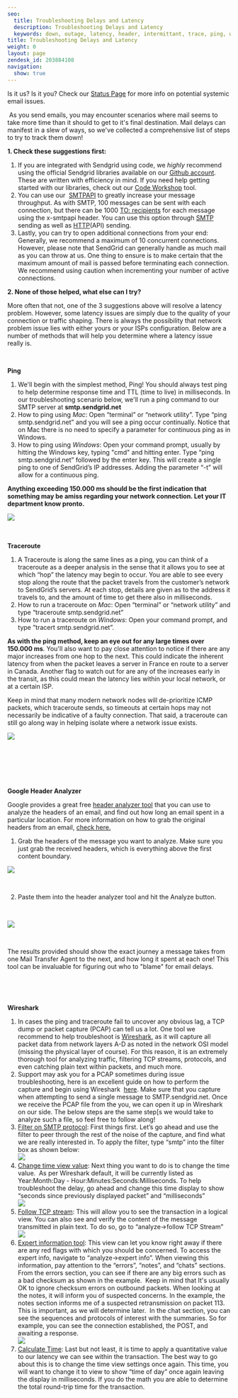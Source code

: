 ```yaml
---
seo:
  title: Troubleshooting Delays and Latency
  description: Troubleshooting Delays and Latency
  keywords: down, outage, latency, header, intermittant, trace, ping, wireshark, traceroute, hop, node, slowness, having issues?, delivering, after, mins, minutes, seconds, ms, miliseconds, slow, delay, hours, delays
title: Troubleshooting Delays and Latency
weight: 0
layout: page
zendesk_id: 203884108
navigation:
  show: true
---
```


Is it us? Is it you? Check our [Status Page](http://status.sendgrid.com/) for more info on potential systemic email issues.&nbsp;

&nbsp;As you send emails, you may encounter scenarios where mail seems to take more time than it should to get to it's final destination. Mail delays can manifest in a slew of ways, so we've collected a comprehensive list of steps to try to track them down!&nbsp;

**1. Check these suggestions first:**

1. If you are integrated with Sendgrid using code, we _highly_&nbsp;recommend using&nbsp;the official Sendgrid libraries available on&nbsp;our [Github account](https://github.com/sendgrid). These are written&nbsp;with efficiency in mind. If you need help getting started with our libraries, check out our [Code Workshop](https://sendgrid.com/docs/Utilities/code_workshop.html) tool.
2. You can use our&nbsp; [SMTPAPI]({{root_url}}/API_Reference/SMTP_API/index.html)&nbsp;to greatly increase your message throughput. As with SMTP, 100 messages can be sent with each connection, but there can be 1000 [TO: recipients](https://sendgrid.com/docs/API_Reference/SMTP_API/using_the_smtp_api.html) for each message using the x-smtpapi header. You can use this option through [SMTP]({{root_url}}/Classroom/Basics/Email_Infrastructure/recommended_smtp_settings.html) sending&nbsp;as well as [HTTP](https://sendgrid.com/docs/API_Reference/Web_API/mail.html)(API) sending.&nbsp;
3. Lastly, you can try to open additional&nbsp;connections from your end: Generally, we recommend a maximum of&nbsp;10 concurrent connections. However, please note that SendGrid can generally handle as much mail as you can throw at us. One thing to ensure is to make certain that the maximum amount of mail is passed before terminating each connection. We recommend using caution when incrementing your number of active connections.

**2. None of those helped, what else can I try?**

More often that not, one of the 3 suggestions above will resolve a&nbsp;latency problem. However, some latency issues are simply due to the quality of your connection or traffic shaping. There is always the possibility that network problem issue lies with either&nbsp;yours or your ISPs configuration.&nbsp;Below are a number of methods that will help you determine where a latency issue really&nbsp;is.&nbsp;

&nbsp;

**Ping**

1. We'll begin with the simplest&nbsp;method, Ping! You should always test ping to help determine response time and TTL (time to live) in milliseconds. In our troubleshooting scenario below, we'll&nbsp;run a&nbsp;ping command to our SMTP server at **smtp.sendgrid.net**
2. How to ping using _Mac_: Open “terminal” or “network utility”. Type “ping smtp.sendgrid.net” and you will see a ping occur continually. Notice that on Mac there is no need to specify a parameter for continuous ping as in Windows.
3. How to ping using _Windows_: Open your command prompt, usually by hitting the Windows key, typing "cmd" and hitting enter. Type “ping smtp.sendgrid.net” followed by the enter key. This will create a single ping to one of SendGrid’s IP addresses. Adding the parameter “-t” will allow for a continuous ping.

**Anything exceeding&nbsp;150.000 ms should be the first indication that something may be amiss regarding your&nbsp;network connection. Let your IT department know pronto.**

![]({{root_url}}/images/smtpPING.gif)&nbsp;

&nbsp;

**Traceroute**

1. A Traceroute is along the same lines as a ping, you can think of a traceroute as a deeper analysis in the sense that it allows you to see at which “hop” the latency may begin to occur. You are able to see every stop along the route that the packet travels from the customer’s network to SendGrid’s servers. At each stop, details are given as to the address it travels to, and the amount of time to get there also in milliseconds.
2. How to run a traceroute on _Mac_: Open “terminal” or “network utility” and type “traceroute smtp.sendgrid.net”
3. How to run&nbsp;a traceroute on _Windows_: Open your command prompt, and type ”tracert smtp.sendgrid.net”.

**As with the ping method, keep an eye out for&nbsp;any large times over 150.000 ms**. You'll also want to pay close attention to notice if there are any major increases from one hop to the next. This could&nbsp;indicate the inherent latency from when the packet leaves a server in France en route to a server in Canada. Another flag to watch out for are any of the increases early in the transit, as this could mean&nbsp;the latency lies within your local&nbsp;network, or at a certain ISP.&nbsp;

Keep in mind that many&nbsp;modern network nodes will de-prioritize ICMP packets, which traceroute sends, so&nbsp;timeouts&nbsp;at certain hops may not necessarily be indicative of a faulty connection. That said, a traceroute can still go along way in helping isolate where a network issue exists.

![]({{root_url}}/images/smtpTRACE.gif)

&nbsp;

&nbsp;

&nbsp;

**Google Header Analyzer**

Google provides a great free [header analyzer tool](https://toolbox.googleapps.com/apps/messageheader/analyzeheader) that you can use to analyze the headers of an email, and find out how long an email spent in a particular&nbsp;location. For more information on how to grab the original headers from an email, [check here.]({{root_url}}/Classroom/Troubleshooting/Authentication/how_do_i_check_the_headers_raw_source_of_an_email.html)

1. Grab the headers of the message you want to analyze. Make sure you just grab the received headers, which is everything above the first content boundary.

![]({{root_url}}/images/headersnocontent.gif)

&nbsp;

2. Paste them into the header analyzer tool and hit&nbsp;the Analyze button.

&nbsp;

![]({{root_url}}/images/headeranalyzer.gif)

&nbsp;

The results provided should show the exact journey a message takes from one Mail Transfer Agent to the next, and how long it spent at each one! This tool can be invaluable for figuring out who to "blame" for email delays.&nbsp;

&nbsp;

&nbsp;

**Wireshark** &nbsp;&nbsp;

1. In cases the ping and traceroute fail to uncover any obvious lag, a TCP dump or packet capture (PCAP) can tell us a lot. One tool we recommend to help troubleshoot is [Wireshark](https://www.wireshark.org/download.html), as it will capture all packet data from network layers A-D as noted in the network OSI model (missing the physical layer of course). For this reason, it is an extremely thorough tool for analyzing traffic, filtering TCP streams, protocols, and even catching plain text within packets, and&nbsp;much more.
2. Support may ask you for a&nbsp;PCAP sometimes during issue troubleshooting, here is an excellent guide on how to perform the capture and begin using Wireshark&nbsp; [here](http://www.howtogeek.com/104278/how-to-use-wireshark-to-capture-filter-and-inspect-packets/). Make sure that you&nbsp;capture when attempting to send a single message to SMTP.sendgrid.net.&nbsp;Once we&nbsp;receive the PCAP file from the you, we can open it up in Wireshark on our side.&nbsp;The below steps are the same step[s we would take to analyze such a file, so feel free to follow along!
  1. <u>Filter on SMTP protocol</u>: First things first. Let’s go ahead and use the filter to peer through the rest of the noise of the capture, and find what we are really interested in. To apply the filter, type “smtp” into the filter box as shown below:  
 ![](http://content.screencast.com/users/Piaget/folders/Jing/media/c3e14bd2-6326-4a0f-a695-523cadf18cd0/00000016.png)&nbsp;
  2. <u>Change time view value</u>: Next thing you want to do is to change the time value.&nbsp; As per Wireshark default, it will be currently listed as Year:Month:Day - Hour:Minutes:Seconds:Milliseconds. To help troubleshoot the delay, go ahead and change this time display to show “seconds since previously displayed packet” and “milliseconds”  
 ![](http://content.screencast.com/users/Piaget/folders/Jing/media/3a457add-eff0-4150-a1cc-1cd82a730541/00000015.png)
  3. <u>Follow TCP stream</u>: This will allow you to see the transaction in a logical view. You can also see and verify the content of the message transmitted in plain text. To do so, go to “analyze->follow TCP Stream”  
 ![](http://content.screencast.com/users/Piaget/folders/Jing/media/c0ad0b7c-3213-4b96-ae03-9878cb4b4451/00000017.png)&nbsp;
  4. <u>Expert information tool</u>: This view can let you know right away if there are any red flags with which you should be concerned. To access the expert info, navigate to “analyze->expert info”. When viewing this information, pay attention to the “errors”, “notes”, and “chats” sections. From the errors section, you can see if there are any big errors such as a bad checksum as shown in the example.&nbsp; Keep in mind that It's usually OK to ignore checksum errors on outbound packets. When looking at the notes, it will inform you of suspected concerns. In the example, the notes section informs me of a suspected retransmission on packet 113. This is important, as we will determine later.&nbsp; In the chat section, you can see the sequences and protocols of interest with the summaries. So for example, you can see the connection established, the POST, and awaiting a response.  
 ![](http://content.screencast.com/users/Piaget/folders/Jing/media/84e0bbd6-f268-424a-b2b5-d8326d3f42c8/00000018.png)&nbsp;
  5. <u>Calculate Time</u>: Last but not least, it is time to apply a quantitative value to our latency we can see within the transaction. The best way to go about this is to change the time view settings once again. This time, you will want to change it to view to show “time of day” once again leaving the display in milliseconds. If you do the math you are able to determine the total round-trip time for the transaction.
